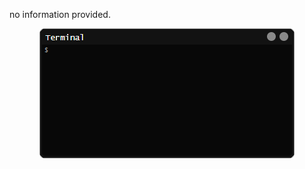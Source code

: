 no information provided.

<p align="center">
  <img src="https://raw.githubusercontent.com/rebelliume/terminal/main/def.png">
</p>